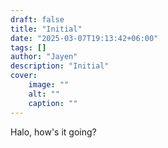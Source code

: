 ```yaml
---
draft: false
title: "Initial"
date: "2025-03-07T19:13:42+06:00"
tags: []
author: "Jayen"
description: "Initial"
cover:
    image: ""
    alt: ""
    caption: ""
---
```


Halo, how's it going?
